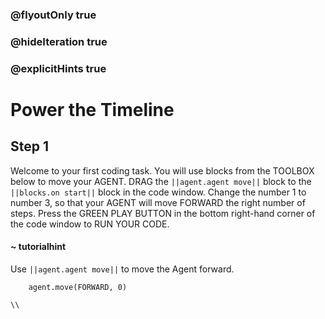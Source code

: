 ### @flyoutOnly true
### @hideIteration true
### @explicitHints true

# Power the Timeline

## Step 1
Welcome to your first coding task. You will use blocks from the TOOLBOX below to move your AGENT. DRAG the ``||agent.agent move||`` block to the ``||blocks.on start||`` block in the code window. Change the number 1 to number 3, so that your AGENT will move FORWARD the right number of steps. Press the GREEN PLAY BUTTON in the bottom right-hand corner of the code window to RUN YOUR CODE.

#### ~ tutorialhint 
Use ``||agent.agent move||`` to move the Agent forward.

```ghost
    agent.move(FORWARD, 0)
```
```template
\\
```
```package
```
